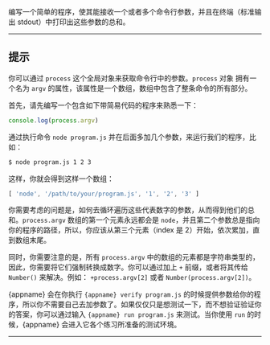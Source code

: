编写一个简单的程序，使其能接收一个或者多个命令行参数，并且在终端（标准输出 stdout）中打印出这些参数的总和。

----------------------------------------------------------------------
## 提示

你可以通过 `process` 这个全局对象来获取命令行中的参数。`process` 对象 拥有一个名为 `argv` 的属性，该属性是一个数组，数组中包含了整条命令的所有部分。

首先，请先编写一个包含如下带简易代码的程序来熟悉一下：

```js
console.log(process.argv)
```

通过执行命令 `node program.js` 并在后面多加几个参数，来运行我们的程序，比如：

```sh
$ node program.js 1 2 3
```

这样，你就会得到这样一个数组：

```js
[ 'node', '/path/to/your/program.js', '1', '2', '3' ]
```

你需要考虑的问题是，如何去循环遍历这些代表数字的参数，从而得到他们的总和。`process.argv` 数组的第一个元素永远都会是 `node`，并且第二个参数总是指向你的程序的路径，所以，你应该从第三个元素（index 是 2）开始，依次累加，直到数组末尾。

同时，你需要注意的是，所有 `process.argv` 中的数组的元素都是字符串类型的，因此，你需要将它们强制转换成数字。你可以通过加上 `+` 前缀，或者将其传给 `Number()` 来解决。例如： `+process.argv[2]` 或者 `Number(process.argv[2])`。

{appname} 会在你执行 `{appname} verify program.js` 的时候提供参数给你的程序，所以你不需要自己去加参数了。如果仅仅只是想测试一下，而不想验证验证你的答案，你可以通过输入 `{appname} run program.js` 来测试。当你使用 `run` 的时候，{appname} 会进入它各个练习所准备的测试环境。

----------------------------------------------------------------------
